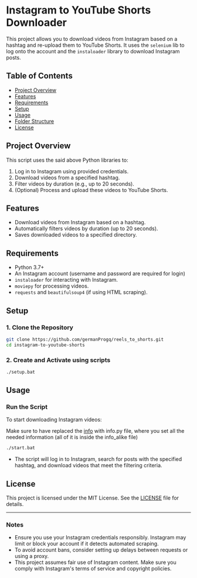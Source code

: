 # Instagram to YouTube Shorts Downloader

This project allows you to download videos from Instagram based on a hashtag and re-upload them to YouTube Shorts. It uses the `selenium` lib to log onto the account and the `instaloader` library to download Instagram posts.

## Table of Contents

- [Project Overview](#project-overview)
- [Features](#features)
- [Requirements](#requirements)
- [Setup](#setup)
- [Usage](#usage)
- [Folder Structure](#folder-structure)
- [License](#license)

## Project Overview

This script uses the said above Python libraries to:
1. Log in to Instagram using provided credentials.
2. Download videos from a specified hashtag.
3. Filter videos by duration (e.g., up to 20 seconds).
4. (Optional) Process and upload these videos to YouTube Shorts.

## Features

- Download videos from Instagram based on a hashtag.
- Automatically filters videos by duration (up to 20 seconds).
- Saves downloaded videos to a specified directory.

## Requirements

- Python 3.7+
- An Instagram account (username and password are required for login)
- `instaloader` for interacting with Instagram.
- `moviepy` for processing videos.
- `requests` and `beautifulsoup4` (if using HTML scraping).

## Setup

### 1. Clone the Repository

```bash
git clone https://github.com/germanProgq/reels_to_shorts.git
cd instagram-to-youtube-shorts
```

### 2. Create and Activate using scripts

```bash
./setup.bat
```
## Usage

### Run the Script

To start downloading Instagram videos:

Make sure to have replaced the [info](info_alike) with info.py file, where you set all the needed information (all of it is inside the info_alike file)

```bash
./start.bat
```

- The script will log in to Instagram, search for posts with the specified hashtag, and download videos that meet the filtering criteria.


## License

This project is licensed under the MIT License. See the [LICENSE](LICENSE) file for details.

---

### Notes
- Ensure you use your Instagram credentials responsibly. Instagram may limit or block your account if it detects automated scraping.
- To avoid account bans, consider setting up delays between requests or using a proxy.
- This project assumes fair use of Instagram content. Make sure you comply with Instagram's terms of service and copyright policies.